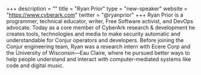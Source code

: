 +++
description = ""
title = "Ryan Prior"
type = "new-speaker"
website = "https://www.cyberark.com"
twitter = "@ryanprior"
+++
Ryan Prior is a programmer, technical educator, writer, Free Software activist, and DevOps advocate. Today as a core member of CyberArk research & development he creates tools, technologies and media to make security automatic and understandable for Conjur operators and developers. Before joining the Conjur engineering team, Ryan was a research intern with Ecere Corp and the University of Wisconsin—Eau Claire, where he pursued better ways to help people understand and interact with computer-mediated systems like code and digital music.